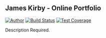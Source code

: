 James Kirby - Online Portfolio
-------
[![Author](https://img.shields.io/badge/author-@jedkirby-blue.svg?style=flat-square)](https://twitter.com/jedkirby)
[![Build Status](https://img.shields.io/travis/jedkirby/portfolio/feature/domain-driven-design.svg?style=flat-square)](https://travis-ci.org/jedkirby/portfolio)
[![Test Coverage](https://img.shields.io/coveralls/jedkirby/portfolio/feature/domain-driven-design.svg?style=flat-square)](https://coveralls.io/github/jedkirby/portfolio)

Description Required.
